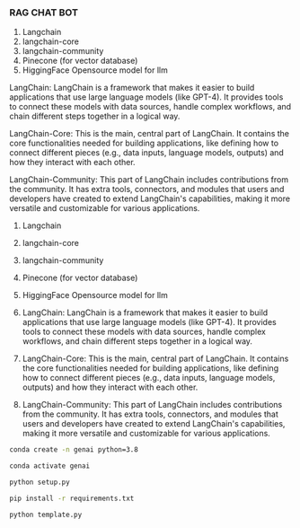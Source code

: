 ### RAG CHAT BOT
  1. Langchain
  2. langchain-core
  3. langchain-community
  4. Pinecone (for vector database)
  5. HiggingFace Opensource model for llm

LangChain: LangChain is a framework that makes it easier to build applications that use large language models (like GPT-4). It provides tools to connect these models with data sources, handle complex workflows, and chain different steps together in a logical way.

LangChain-Core: This is the main, central part of LangChain. It contains the core functionalities needed for building applications, like defining how to connect different pieces (e.g., data inputs, language models, outputs) and how they interact with each other.

LangChain-Community: This part of LangChain includes contributions from the community. It has extra tools, connectors, and modules that users and developers have created to extend LangChain's capabilities, making it more versatile and customizable for various applications.

1. Langchain
2. langchain-core
3. langchain-community
4. Pinecone (for vector database)
5. HiggingFace Opensource model for llm
6. LangChain: LangChain is a framework that makes it easier to build applications that use large language models (like GPT-4). 
   It provides tools to connect these models with data sources, handle complex workflows, and chain different steps together in a logical way.

7. LangChain-Core: This is the main, central part of LangChain. It contains the core functionalities needed for building applications,
   like defining how to connect different pieces (e.g., data inputs, language models, outputs) and how they interact with each other.

8. LangChain-Community: This part of LangChain includes contributions from the community. It has extra tools, connectors, and modules 
   that users and developers have created to extend LangChain's capabilities, making it more versatile and customizable for various applications.


```bash
conda create -n genai python=3.8
```

```bash
conda activate genai
```

```bash
python setup.py
```


```bash
pip install -r requirements.txt
```

```bash
python template.py
```
